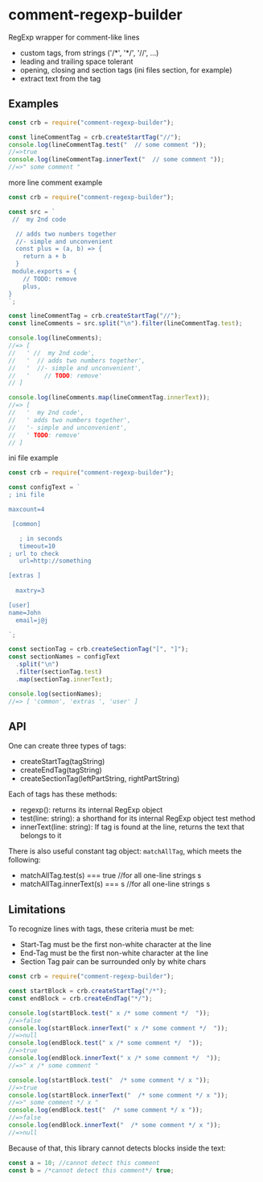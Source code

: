 # comment-regexp-builder

RegExp wrapper for comment-like lines

- custom tags, from strings ('/\*', '\*/', '//', ...)
- leading and trailing space tolerant
- opening, closing and section tags (ini files section, for example)
- extract text from the tag

## Examples

```js
const crb = require("comment-regexp-builder");

const lineCommentTag = crb.createStartTag("//");
console.log(lineCommentTag.test("  // some comment "));
//=>true
console.log(lineCommentTag.innerText("  // some comment "));
//=>" some comment "
```

more line comment example

```js
const crb = require("comment-regexp-builder");

const src = `
 //  my 2nd code

  // adds two numbers together
  //- simple and unconvenient
  const plus = (a, b) => {
    return a + b
  }
 module.exports = {
    // TODO: remove
    plus,
}
`;

const lineCommentTag = crb.createStartTag("//");
const lineComments = src.split("\n").filter(lineCommentTag.test);

console.log(lineComments);
//=> [
//   ' //  my 2nd code',
//   '  // adds two numbers together',
//   '  //- simple and unconvenient',
//   '    // TODO: remove'
// ]

console.log(lineComments.map(lineCommentTag.innerText));
//=> [
//   '  my 2nd code',
//   ' adds two numbers together',
//   '- simple and unconvenient',
//   ' TODO: remove'
// ]
```

ini file example

```js
const crb = require("comment-regexp-builder");

const configText = `
; ini file

maxcount=4

 [common]

   ; in seconds
   timeout=10
; url to check
   url=http://something

[extras ] 
 
  maxtry=3

[user] 
name=John
  email=j@j

`;

const sectionTag = crb.createSectionTag("[", "]");
const sectionNames = configText
  .split("\n")
  .filter(sectionTag.test)
  .map(sectionTag.innerText);

console.log(sectionNames);
//=> [ 'common', 'extras ', 'user' ]
```

## API

One can create three types of tags:

- createStartTag(tagString)
- createEndTag(tagString)
- createSectionTag(leftPartString, rightPartString)

Each of tags has these methods:

- regexp(): returns its internal RegExp object
- test(line: string): a shorthand for its internal RegExp object test method
- innerText(line: string): If tag is found at the line, returns the text that belongs to it

There is also useful constant tag object: `matchAllTag`, which meets the following:

- matchAllTag.test(s) === true //for all one-line strings s
- matchAllTag.innerText(s) === s //for all one-line strings s

## Limitations

To recognize lines with tags, these criteria must be met:

- Start-Tag must be the first non-white character at the line
- End-Tag must be the first non-white character at the line
- Section Tag pair can be surrounded only by white chars

```js
const crb = require("comment-regexp-builder");

const startBlock = crb.createStartTag("/*");
const endBlock = crb.createEndTag("*/");

console.log(startBlock.test(" x /* some comment */  "));
//=>false
console.log(startBlock.innerText(" x /* some comment */  "));
//=>null
console.log(endBlock.test(" x /* some comment */  "));
//=>true
console.log(endBlock.innerText(" x /* some comment */  "));
//=>" x /* some comment "

console.log(startBlock.test("  /* some comment */ x "));
//=>true
console.log(startBlock.innerText("  /* some comment */ x "));
//=>" some comment */ x "
console.log(endBlock.test("  /* some comment */ x "));
//=>false
console.log(endBlock.innerText("  /* some comment */ x "));
//=>null
```

Because of that, this library cannot detects blocks inside the text:

```js
const a = 10; //cannot detect this comment
const b = /*cannot detect this comment*/ true;
```
